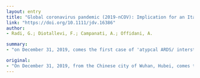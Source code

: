 ```yaml
---
layout: entry
title: "Global coronavirus pandemic (2019-nCOV): Implication for an Italian medium size dermatological clinic of a ii level hospital"
link: "https://doi.org/10.1111/jdv.16386"
author:
- Radi, G.; Diotallevi, F.; Campanati, A.; Offidani, A.

summary:
- "on December 31, 2019, comes the first case of 'atypcal ARDS/ interstitial pneumonia' On February 11, 2020 the WHO officially announced the new name of the pathology associated with the coronavirus: COVID-19. On February 13, 72000 cases have been recorded in China, of which 15000 in Hubei with 242 deaths in a single day. China put in place drastic containment measures for the virus spreading."

original:
- "On December 31, 2019, from the Chinese city of Wuhan, Hubei, comes the first case of 'atypcal ARDS/ interstitial pneumonia'. On February 11, 2020 the WHO officially announced the new name of the pathology associated with the coronavirus: COVID-19 (Coronavirus Disease 2019). On February 13, 72000 cases have been recorded in China, of which 15000 in Hubei with 242 deaths in a single day. For this reason China put in place drastic containment measures for the virus spreading."
---
```


